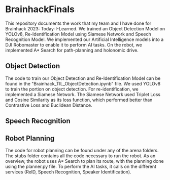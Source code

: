 # BrainhackFinals
This repository documents the work that my team and I have done for Brainhack 2023: Today-I-Learned. We trained an Object Detection Model on YOLOv8, Re-Identification Model using Siamese Network and Speech Recognition Model.
We implemented our Artificial Intelligence models into a DJI Robomaster to enable it to perform AI tasks. On the robot, we implemented A* Search for path-planning and holonomic drive. 

## Object Detection
The code to train our Object Detection and Re-Identification Model can be found in the "Brainhack_TIL_ObjectDetection.ipynb" file. We used YOLOv8 to train the portion on object detection. For re-identification, we implemented
a Siamese Network. The Siamese Network used Triplet Loss and Cosine Similarity as its loss function, which performed better than Contrastive Loss and Euclidean Distance.

## Speech Recognition

## Robot Planning
The code for robot planning can be found under any of the arena folders. The stubs folder contains all the code necessary to run the robot. As an overview, the robot uses A* Search to plan its route, with the planning done using the planner.py file. To perform the AI tasks, it calls on the different services (ReID, Speech Recognition, Speaker Identification). 
